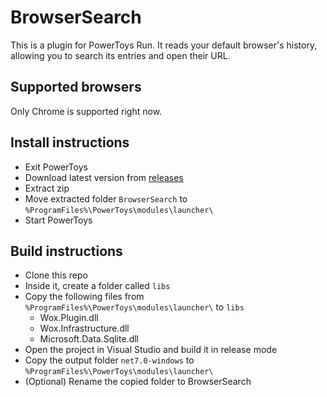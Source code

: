 # BrowserSearch
This is a plugin for PowerToys Run.
It reads your default browser's history, allowing you to search its entries and open their URL.

## Supported browsers
Only Chrome is supported right now.

## Install instructions
* Exit PowerToys
* Download latest version from [releases](https://github.com/TBM13/BrowserSearch/releases)
* Extract zip
* Move extracted folder `BrowserSearch` to `%ProgramFiles%\PowerToys\modules\launcher\`
* Start PowerToys

## Build instructions
* Clone this repo
* Inside it, create a folder called `libs`
* Copy the following files from `%ProgramFiles%\PowerToys\modules\launcher\` to `libs`
    * Wox.Plugin.dll
    * Wox.Infrastructure.dll
    * Microsoft.Data.Sqlite.dll
* Open the project in Visual Studio and build it in release mode
* Copy the output folder `net7.0-windows` to `%ProgramFiles%\PowerToys\modules\launcher\`
* (Optional) Rename the copied folder to BrowserSearch
